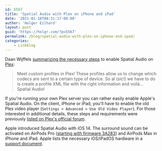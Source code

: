 ```yaml
---
id: 5567
title: 'Spatial Audio with Plex on iPhone and iPad'
date: '2021-01-18T08:31:17-08:00'
author: 'Holger Eilhard'
layout: post
guid: 'https://holgr.com/?p=5567'
permalink: /blog/spatial-audio-with-plex-on-iphone-and-ipad/
categories:
    - Linkblog
---
```


Daan Wijffels [summarizing the necessary steps](https://dwffls.com/posts/plex-spatial-audio/) to enable Spatial Audio on [Plex](https://plex.tv/):
> Meet custom profiles in Plex! These profiles allow us to change which codecs are sent to a certain type of device. So al (sic!) we have to do is create a profile XML file with the right information and voilà… Spatial Audio!

If you're running your own Plex server you can rather easily enable Apple's Spatial Audio. On the client, iPhone or iPad, you'll have to enable the old Plex video player (`Settings > Advanced > Use Old Video Player`). For those interested in additional details, these steps and requirements were previously [listed on Plex's official forum](https://forums.plex.tv/t/support-for-apple-spatial-audio/634228/48).

Apple introduced Spatial Audio with iOS 14. The surround sound can be activated on AirPods Pro ([starting with firmware 3A283](https://www.macrumors.com/2020/09/14/airpods-pro-spatial-audio-now-available/)) and AirPods Max in iPhone and iPad. Apple lists the necessary iOS/iPadOS hardware in a [support document](https://support.apple.com/en-us/HT211775).